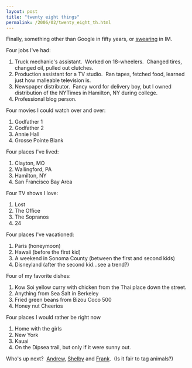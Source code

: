 ```yaml
---
layout: post
title: "twenty eight things"
permalink: /2006/02/twenty_eight_th.html
---
```


Finally, something other than Google in fifty years, or [swearing](http://store.muledesign.com/shirts/omg.php) in IM.

Four jobs I've had:

1.  Truck mechanic's assistant.  Worked on 18-wheelers.  Changed tires, changed oil, pulled out clutches.
2.  Production assistant for a TV studio.  Ran tapes, fetched food, learned just how malleable television is.
3.  Newspaper distributor.  Fancy word for delivery boy, but I owned distribution of the NYTimes in Hamilton, NY during college.
4.  Professional blog person.

Four movies I could watch over and over:

1.  Godfather 1
2.  Godfather 2
3.  Annie Hall
4.  Grosse Pointe Blank

Four places I've lived:

1.  Clayton, MO
2.  Wallingford, PA
3.  Hamilton, NY
4.  San Francisco Bay Area

Four TV shows I love:

1.  Lost
2.  The Office
3.  The Sopranos
4.  24

Four places I've vacationed:

1.  Paris (honeymoon)
2.  Hawaii (before the first kid)
3.  A weekend in Sonoma County (between the first and second kids)
4.  Disneyland (after the second kid...see a trend?)

Four of my favorite dishes:

1.  Kow Soi yellow curry with chicken from the Thai place down the street.
2.  Anything from Sea Salt in Berkeley
3.  Fried green beans from Bizou Coco 500
4.  Honey nut Cheerios

Four places I would rather be right now

1.  Home with the girls
2.  New York
3.  Kauai
4.  On the Dipsea trail, but only if it were sunny out.

Who's up next?  [Andrew](http://aa.typepad.com/), [Shelby](http://winniewong.typepad.com) and [Frank](http://frank.livejournal.com/).  (Is it fair to tag animals?)